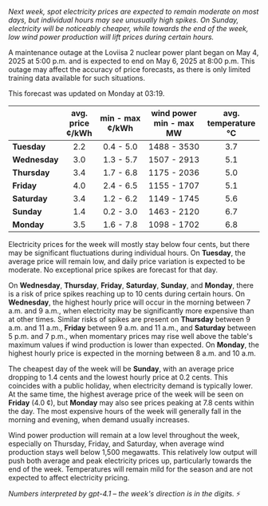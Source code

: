 *Next week, spot electricity prices are expected to remain moderate on most days, but individual hours may see unusually high spikes. On Sunday, electricity will be noticeably cheaper, while towards the end of the week, low wind power production will lift prices during certain hours.*

A maintenance outage at the Loviisa 2 nuclear power plant began on May 4, 2025 at 5:00 p.m. and is expected to end on May 6, 2025 at 8:00 p.m. This outage may affect the accuracy of price forecasts, as there is only limited training data available for such situations.

This forecast was updated on Monday at 03:19.

|              | avg.<br>price<br>¢/kWh | min - max<br>¢/kWh | wind power<br>min - max<br>MW | avg.<br>temperature<br>°C |
|:-------------|:----------------:|:----------------:|:-------------:|:-------------:|
| **Tuesday**    |        2.2        |   0.4 - 5.0      | 1488 - 3530   |     3.7       |
| **Wednesday**  |        3.0        |   1.3 - 5.7      | 1507 - 2913   |     5.1       |
| **Thursday**   |        3.4        |   1.7 - 6.8      | 1175 - 2036   |     5.0       |
| **Friday**     |        4.0        |   2.4 - 6.5      | 1155 - 1707   |     5.1       |
| **Saturday**   |        3.4        |   1.2 - 6.2      | 1149 - 1745   |     5.6       |
| **Sunday**     |        1.4        |   0.2 - 3.0      | 1463 - 2120   |     6.7       |
| **Monday**     |        3.5        |   1.6 - 7.8      | 1098 - 1702   |     6.8       |

Electricity prices for the week will mostly stay below four cents, but there may be significant fluctuations during individual hours. On **Tuesday**, the average price will remain low, and daily price variation is expected to be moderate. No exceptional price spikes are forecast for that day.

On **Wednesday**, **Thursday**, **Friday**, **Saturday**, **Sunday**, and **Monday**, there is a risk of price spikes reaching up to 10 cents during certain hours. On **Wednesday**, the highest hourly price will occur in the morning between 7 a.m. and 9 a.m., when electricity may be significantly more expensive than at other times. Similar risks of spikes are present on **Thursday** between 9 a.m. and 11 a.m., **Friday** between 9 a.m. and 11 a.m., and **Saturday** between 5 p.m. and 7 p.m., when momentary prices may rise well above the table's maximum values if wind production is lower than expected. On **Monday**, the highest hourly price is expected in the morning between 8 a.m. and 10 a.m.

The cheapest day of the week will be **Sunday**, with an average price dropping to 1.4 cents and the lowest hourly price at 0.2 cents. This coincides with a public holiday, when electricity demand is typically lower. At the same time, the highest average price of the week will be seen on **Friday** (4.0 ¢), but **Monday** may also see prices peaking at 7.8 cents within the day. The most expensive hours of the week will generally fall in the morning and evening, when demand usually increases.

Wind power production will remain at a low level throughout the week, especially on Thursday, Friday, and Saturday, when average wind production stays well below 1,500 megawatts. This relatively low output will push both average and peak electricity prices up, particularly towards the end of the week. Temperatures will remain mild for the season and are not expected to affect electricity pricing.

*Numbers interpreted by gpt-4.1 – the week's direction is in the digits.* ⚡
